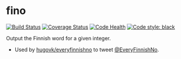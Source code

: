 fino
====

[![Build Status](https://travis-ci.org/hugovk/fino.svg?branch=master)](https://travis-ci.org/hugovk/fino)
[![Coverage Status](https://coveralls.io/repos/github/hugovk/fino/badge.svg?branch=master)](https://coveralls.io/github/hugovk/fino?branch=master)
[![Code Health](https://landscape.io/github/hugovk/fino/master/landscape.svg)](https://landscape.io/github/hugovk/fino/master)
[![Code style: black](https://img.shields.io/badge/code%20style-black-000000.svg)](https://github.com/ambv/black)

Output the Finnish word for a given integer.

 * Used by [hugovk/everyfinnishno](https://github.com/hugovk/everyfinnishno) to tweet [@EveryFinnishNo](https://twitter.com/EveryFinnishNo).

